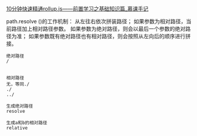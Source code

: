 [10分钟快速精通rollup.js——前置学习之基础知识篇\_慕课手记](https://www.imooc.com/article/264075)

path.resolve ()的工作机制：
从左往右依次拼装路径；
如果参数为相对路径，当前路径加上相对路径参数。
如果参数为绝对路径，则会以最后一个参数的绝对路径为准；
如果参数既有绝对路径也有相对路径，则会按照从左向后的顺序进行拼接。

```
绝对路径
/


相对路径
无，等同./
./ 
../
```

```
生成绝对路径
resolve

生成a和b的相对路径
relative
```